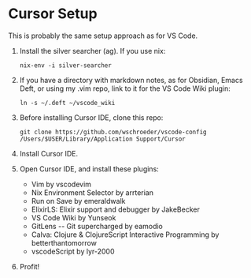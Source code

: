 # Cursor Setup

This is probably the same setup approach as for VS Code.

1. Install the silver searcher (ag). If you use nix:

   ```
   nix-env -i silver-searcher
   ```

2. If you have a directory with markdown notes, as for Obsidian, Emacs Deft,
   or using my .vim repo, link to it for the VS Code Wiki plugin:

   ```
   ln -s ~/.deft ~/vscode_wiki
   ```

3. Before installing Cursor IDE, clone this repo:

   ```
   git clone https://github.com/wschroeder/vscode-config /Users/$USER/Library/Application Support/Cursor
   ```

4. Install Cursor IDE.

5. Open Cursor IDE, and install these plugins:

   * Vim by vscodevim
   * Nix Environment Selector by arrterian
   * Run on Save by emeraldwalk
   * ElixirLS: Elixir support and debugger by JakeBecker
   * VS Code Wiki by Yunseok
   * GitLens -- Git supercharged by eamodio
   * Calva: Clojure & ClojureScript Interactive Programming by betterthantomorrow
   * vscodeScript by lyr-2000

6. Profit!

